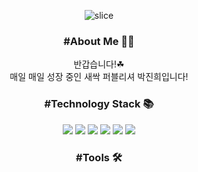 <div align = center>

![slice](https://capsule-render.vercel.app/api?type=slice&color=auto&height=250&text=WELCOM👋🏻&fontAlign=75&rotate=15&fontAlignY=25&desc=Jinhee's%20Github&descAlign=70.&descAlignY=44)
### #About Me 🖐🏻

반갑습니다!☘  
매일 매일 성장 중인 새싹 퍼블리셔 박진희입니다!

### #Technology Stack 📚

<img src ="https://img.shields.io/badge/HTML5-E34F26.svg?&style=for-the-badge&logo=HTML5&logoColor=white"/>
<img src ="https://img.shields.io/badge/CSS-1572B6.svg?&style=for-the-badge&logo=css3&logoColor=white"/>
<img src ="https://img.shields.io/badge/scss-CC6699.svg?&style=for-the-badge&logo=sass&logoColor=white"/>
  
<img src ="https://img.shields.io/badge/javascript-F7DF1E.svg?&style=for-the-badge&logo=javascript&logoColor=black"/>
<img src ="https://img.shields.io/badge/jquery-0769AD.svg?&style=for-the-badge&logo=jquery&logoColor=white"/>
<img src ="https://img.shields.io/badge/react-FF4154.svg?&style=for-the-badge&logo=reactquery&logoColor=white"/>

### #Tools 🛠

<!--
**xxini98/xxini98** is a ✨ _special_ ✨ repository because its `README.md` (this file) appears on your GitHub profile.

Here are some ideas to get you started:

- 🔭 I’m currently working on ...
- 🌱 I’m currently learning ...
- 👯 I’m looking to collaborate on ...
- 🤔 I’m looking for help with ...
- 💬 Ask me about ...
- 📫 How to reach me: ...
- 😄 Pronouns: ...
- ⚡ Fun fact: ...
  -->
